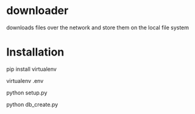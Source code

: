 downloader
==========
downloads files over the network and store them on the local file system

Installation
==========

pip install virtualenv

virtualenv .env 

python setup.py

python db_create.py



